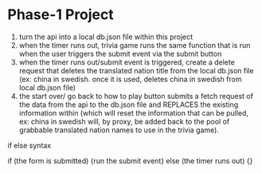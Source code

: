 # Phase-1 Project

1. turn the api into a local db.json file within this project
2. when the timer runs out, trivia game runs the same function that is run when the user triggers the submit event via the submit button
3. when the timer runs out/submit event is triggered, create a delete request that deletes the translated nation title from the local db.json file (ex: china in swedish. once it is used, deletes china in swedish from local db.json file)
4. the start over/ go back to how to play button submits a fetch request of the data from the api to the db.json file and REPLACES the existing information within (which will reset the information that can be pulled, ex: china in swedish will, by proxy, be added back to the pool of grabbable translated nation names to use in the trivia game).


if else syntax

if (the form is submitted) {run the submit event} 
else (the timer runs out) {}
